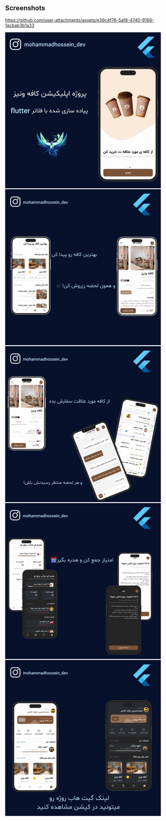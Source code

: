 ## Screenshots

https://github.com/user-attachments/assets/e39c4f76-5af8-4740-9166-1acbab3b1a33

![my img](media/1.jpg)              ![my img](media/2.jpg) 
![my img](media/3.jpg)              ![my img](media/4.jpg) 
![my img](media/5.jpg) 

